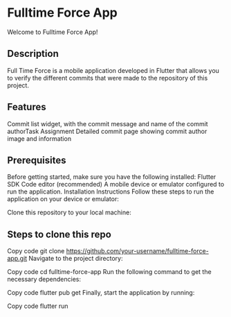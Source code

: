 # Fulltime Force App

Welcome to Fulltime Force App!

## Description

Full Time Force is a mobile application developed in Flutter that allows you to verify the different commits that were made to the repository of this project.

## Features

Commit list widget, with the commit message and name of the commit authorTask Assignment
Detailed commit page showing commit author image and information

## Prerequisites

Before getting started, make sure you have the following installed:
Flutter SDK
Code editor (recommended)
A mobile device or emulator configured to run the application.
Installation Instructions
Follow these steps to run the application on your device or emulator:

Clone this repository to your local machine:

## Steps to clone this repo

Copy code
git clone https://github.com/your-username/fulltime-force-app.git
Navigate to the project directory:

Copy code
cd fulltime-force-app
Run the following command to get the necessary dependencies:

Copy code
flutter pub get
Finally, start the application by running:

Copy code
flutter run

